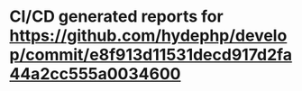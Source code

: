 # CI/CD generated reports for https://github.com/hydephp/develop/commit/e8f913d11531decd917d2fa44a2cc555a0034600
